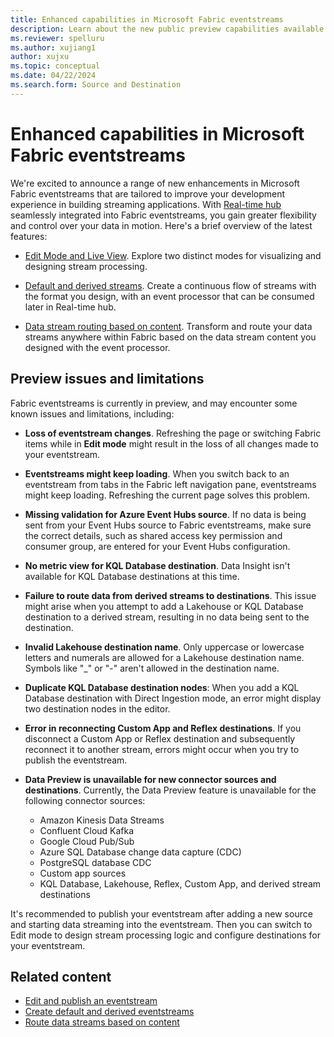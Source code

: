 ```yaml
---
title: Enhanced capabilities in Microsoft Fabric eventstreams
description: Learn about the new public preview capabilities available in Fabric eventstreams.
ms.reviewer: spelluru
ms.author: xujiang1
author: xujxu
ms.topic: conceptual
ms.date: 04/22/2024
ms.search.form: Source and Destination
---
```


# Enhanced capabilities in Microsoft Fabric eventstreams

We're excited to announce a range of new enhancements in Microsoft Fabric eventstreams that are tailored to improve your development experience in building streaming applications. With [Real-time hub](../../real-time-hub/real-time-hub-overview.md) seamlessly integrated into Fabric eventstreams, you gain greater flexibility and control over your data in motion. Here's a brief overview of the latest features:

- [Edit Mode and Live View](edit-publish.md#edit-mode-and-live-view). Explore two distinct modes for visualizing and designing stream processing.

- [Default and derived streams](create-default-derived-streams.md). Create a continuous flow of streams with the format you design, with an event processor that can be consumed later in Real-time hub.

- [Data stream routing based on content](route-events-based-on-content.md). Transform and route your data streams anywhere within Fabric based on the data stream content you designed with the event processor.

## Preview issues and limitations

Fabric eventstreams is currently in preview, and may encounter some known issues and limitations, including:

- **Loss of eventstream changes**. Refreshing the page or switching Fabric items while in **Edit mode** might result in the loss of all changes made to your eventstream.

- **Eventstreams might keep loading**. When you switch back to an eventstream from tabs in the Fabric left navigation pane, eventstreams might keep loading. Refreshing the current page solves this problem.

- **Missing validation for Azure Event Hubs source**. If no data is being sent from your Event Hubs source to Fabric eventstreams, make sure the correct details, such as shared access key permission and consumer group, are entered for your Event Hubs configuration.

- **No metric view for KQL Database destination**. Data Insight isn't available for KQL Database destinations at this time.

- **Failure to route data from derived streams to destinations**. This issue might arise when you attempt to add a Lakehouse or KQL Database destination to a derived stream, resulting in no data being sent to the destination.
- **Invalid Lakehouse destination name**. Only uppercase or lowercase letters and numerals are allowed for a Lakehouse destination name. Symbols like "_" or "-" aren't allowed in the destination name.

- **Duplicate KQL Database destination nodes**: When you add a KQL Database destination with Direct Ingestion mode, an error might display two destination nodes in the editor.

- **Error in reconnecting Custom App and Reflex destinations**. If you disconnect a Custom App or Reflex destination and subsequently reconnect it to another stream, errors might occur when you try to publish the eventstream.
- **Data Preview is unavailable for new connector sources and destinations**. Currently, the Data Preview feature is unavailable for the following connector sources:

  - Amazon Kinesis Data Streams
  - Confluent Cloud Kafka
  - Google Cloud Pub/Sub
  - Azure SQL Database change data capture (CDC)
  - PostgreSQL database CDC
  - Custom app sources
  - KQL Database, Lakehouse, Reflex, Custom App, and derived stream destinations

It's recommended to publish your eventstream after adding a new source and starting data streaming into the eventstream. Then you can switch to Edit mode to design stream processing logic and configure destinations for your eventstream.

## Related content

- [Edit and publish an eventstream](edit-publish.md)
- [Create default and derived eventstreams](create-default-derived-streams.md)
- [Route data streams based on content](route-events-based-on-content.md)
